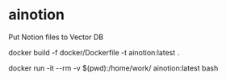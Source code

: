 # ainotion
Put Notion files to Vector DB

docker build -f docker/Dockerfile -t ainotion:latest .   

docker run -it --rm -v $(pwd):/home/work/ ainotion:latest bash

